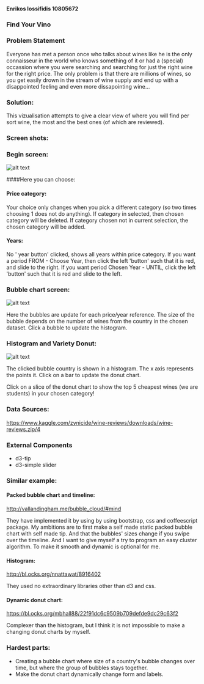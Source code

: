 #### Enrikos Iossifidis 10805672

### Find Your Vino

### Problem Statement
Everyone has met a person once who talks about wines like he is the only connaisseur in the world who knows something of it or had a (special) occassion where you were searching and searching for just the right wine for the right price. The only problem is that there are millions of wines, so you get easily drown in the stream of wine supply and end up with a disappointed feeling and even more dissapointing wine...

### Solution:

This vizualisation attempts to give a clear view of where you will find per sort wine, the most and the best ones (of which are reviewed). 

### Screen shots:

### Begin screen:
![alt text](https://raw.githubusercontent.com/enrikosiossifidis/progproject/doc/welcome_text_user_choices.png)

####Here you can choose:

#### Price category:
Your choice only changes when you pick a different category (so two times choosing 1 does not do anything). If category in selected, then chosen category will be deleted. If category chosen not in current selection, the chosen category will be added.

#### Years:
No ' year button' clicked, shows all years within price category. If you want a period FROM - Choose Year, then click the left 'button' such that it is red, and slide to the right. If you want period Chosen Year - UNTIL, click the left 'button' such that it is red and slide to the left.

### Bubble chart screen:
![alt text](https://raw.githubusercontent.com/enrikosiossifidis/progproject/doc/bubble_chart.png)

Here the bubbles are update for each price/year reference. The size of the bubble depends on the number of wines from the country in the chosen dataset. Click a bubble to update the histogram.

### Histogram and Variety Donut:

![alt text](https://raw.githubusercontent.com/enrikosiossifidis/progproject/doc/hist_donut_best_cheapest.png)

The clicked bubble country is shown in a histogram. The x axis represents the points it. Click on a bar to update the donut chart. 

Click on a slice of the donut chart to show the top 5 cheapest wines (we are students) in your chosen category!

### Data Sources:

https://www.kaggle.com/zynicide/wine-reviews/downloads/wine-reviews.zip/4

### External Components

* d3-tip
* d3-simple slider

### Similar example: 

#### Packed bubble chart and timeline:
http://vallandingham.me/bubble_cloud/#mind 

They have implemented it by using by using bootstrap, css and coffeescript package. My ambitions are to first make a self made static packed bubble chart with self made tip. And that the bubbles' sizes change if you swipe over the timeline. And I want to give myself a try to program an easy cluster algorithm. To make it smooth and dynamic is optional for me.

#### Histogram:
http://bl.ocks.org/nnattawat/8916402

They used no extraordinary libraries other than d3 and css.

#### Dynamic donut chart:
https://bl.ocks.org/mbhall88/22f91dc6c9509b709defde9dc29c63f2

Complexer than the histogram, but I think it is not impossible to make a changing donut charts by myself.

### Hardest parts:

* Creating a bubble chart where size of a country's bubble changes over time, but where the group of bubbles stays together.
* Make the donut chart dynamically change form and labels.




